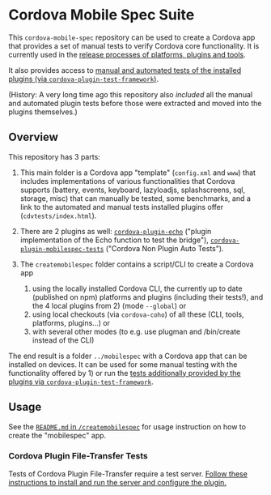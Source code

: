 <!--
#
# Licensed to the Apache Software Foundation (ASF) under one
# or more contributor license agreements.  See the NOTICE file
# distributed with this work for additional information
# regarding copyright ownership.  The ASF licenses this file
# to you under the Apache License, Version 2.0 (the
# "License"); you may not use this file except in compliance
# with the License.  You may obtain a copy of the License at
# 
# http://www.apache.org/licenses/LICENSE-2.0
# 
# Unless required by applicable law or agreed to in writing,
# software distributed under the License is distributed on an
# "AS IS" BASIS, WITHOUT WARRANTIES OR CONDITIONS OF ANY
#  KIND, either express or implied.  See the License for the
# specific language governing permissions and limitations
# under the License.
#
-->
# Cordova Mobile Spec Suite

This `cordova-mobile-spec` repository can be used to create a Cordova app that provides a set of manual tests to verify Cordova core functionality. It is currently used in the [release processes of platforms, plugins and tools](https://github.com/apache/cordova-coho/tree/master/docs#release-processes).

It also provides access to [manual and automated tests of the installed plugins (via `cordova-plugin-test-framework`)](https://github.com/apache/cordova-plugin-test-framework).

(History: A very long time ago this repository also _included_ all the manual and automated plugin tests before those were extracted and moved into the plugins themselves.)

## Overview

This repository has 3 parts:

1. This main folder is a Cordova app "template" (`config.xml` and `www`) that includes implementations of various functionalities that Cordova supports (battery, events, keyboard, lazyloadjs, splashscreens, sql, storage, misc) that can manually be tested, some benchmarks, and a link to the automated and manual tests installed plugins offer (`cdvtests/index.html`).

2. There are 2 plugins as well: [`cordova-plugin-echo`](cordova-plugin-echo) ("plugin implementation of the Echo function to test the bridge"), [`cordova-plugin-mobilespec-tests`](cordova-plugin-mobilespec-tests) ("Cordova Non Plugin Auto Tests").

3. The `createmobilespec` folder contains a script/CLI to create a Cordova app

    1. using the locally installed Cordova CLI, the currently up to date (published on npm) platforms and plugins (including their tests!), and the 4 local plugins from 2) (mode `--global`) or
    2. using local checkouts (via `cordova-coho`) of all these (CLI, tools, platforms, plugins...) or  
    3. with several other modes (to e.g. use plugman and /bin/create instead of the CLI)

The end result is a folder `../mobilespec` with a Cordova app that can be installed on devices. It can be used for some manual testing with the functionality offered by 1) or run the [tests additionally provided by the plugins via `cordova-plugin-test-framework`](https://github.com/apache/cordova-plugin-test-framework).

## Usage

See the [`README.md` in `/createmobilespec`](createmobilespec/README.md) for usage instruction on how to create the "mobilespec" app.

### Cordova Plugin File-Transfer Tests

Tests of Cordova Plugin File-Transfer require a test server. [Follow these instructions to install and run the server and configure the plugin.](https://github.com/apache/cordova-labs/tree/cordova-filetransfer)
